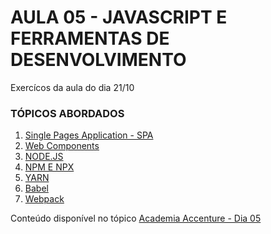 # AULA 05 - JAVASCRIPT E FERRAMENTAS DE DESENVOLVIMENTO

Exercícos da aula do dia 21/10

### TÓPICOS ABORDADOS 

  1. [Single Pages Application - SPA](./1_spa)
  2. [Web Components](./2_web_components)
  3. [NODE.JS](./3_node_npm_npx)
  2. [NPM E NPX](./3_node_npm_npx)
  3. [YARN](./4_yarn)
  3. [Babel](./5_babel)
  4. [Webpack](./6_webpack)
  
 

Conteúdo disponível no tópico [Academia Accenture - Dia 05](https://gabrieluizramos.com.br/gama-academy/projetos/accademia-accenture/)